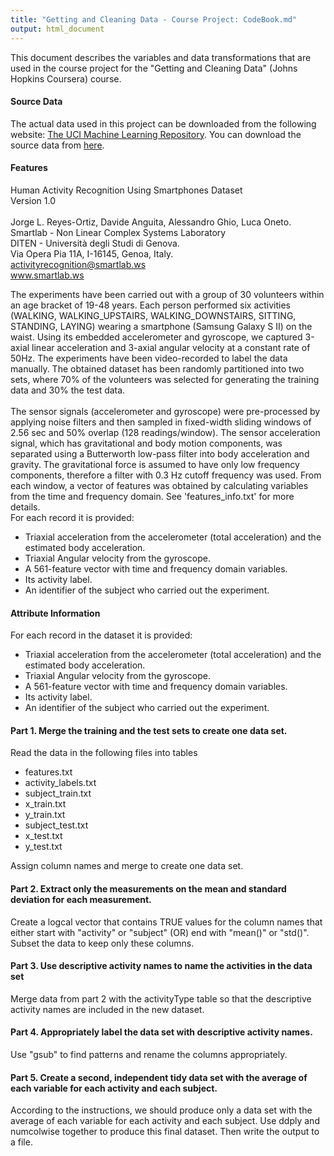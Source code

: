 ```yaml
---
title: "Getting and Cleaning Data - Course Project: CodeBook.md"
output: html_document
---
```


This document describes the variables and data transformations that are used in the course project for the "Getting and Cleaning Data" (Johns Hopkins Coursera) course. 

#### Source Data
The actual data used in this project can be downloaded from the following website: [The UCI Machine Learning Repository](http://archive.ics.uci.edu/ml/datasets/Human+Activity+Recognition+Using+Smartphones). You can download the source data  from [here](https://d396qusza40orc.cloudfront.net/getdata%2Fprojectfiles%2FUCI%20HAR%20Dataset.zip). 

#### Features
Human Activity Recognition Using Smartphones Dataset <br>
Version 1.0 <br>
<br>
Jorge L. Reyes-Ortiz, Davide Anguita, Alessandro Ghio, Luca Oneto. <br>
Smartlab - Non Linear Complex Systems Laboratory <br>
DITEN - Università degli Studi di Genova. <br>
Via Opera Pia 11A, I-16145, Genoa, Italy. <br>
activityrecognition@smartlab.ws <br>
www.smartlab.ws <br>

The experiments have been carried out with a group of 30 volunteers within an age bracket of 19-48 years. Each person performed six activities (WALKING, WALKING_UPSTAIRS, WALKING_DOWNSTAIRS, SITTING, STANDING, LAYING) wearing a smartphone (Samsung Galaxy S II) on the waist. Using its embedded accelerometer and gyroscope, we captured 3-axial linear acceleration and 3-axial angular velocity at a constant rate of 50Hz. The experiments have been video-recorded to label the data manually. The obtained dataset has been randomly partitioned into two sets, where 70% of the volunteers was selected for generating the training data and 30% the test data. 
<br><br>
The sensor signals (accelerometer and gyroscope) were pre-processed by applying noise filters and then sampled in fixed-width sliding windows of 2.56 sec and 50% overlap (128 readings/window). The sensor acceleration signal, which has gravitational and body motion components, was separated using a Butterworth low-pass filter into body acceleration and gravity. The gravitational force is assumed to have only low frequency components, therefore a filter with 0.3 Hz cutoff frequency was used. From each window, a vector of features was obtained by calculating variables from the time and frequency domain. See 'features_info.txt' for more details. 
<br>
For each record it is provided:
<br>

- Triaxial acceleration from the accelerometer (total acceleration) and the estimated body acceleration. <br>
- Triaxial Angular velocity from the gyroscope.  <br>
- A 561-feature vector with time and frequency domain variables.  <br>
- Its activity label.  <br>
- An identifier of the subject who carried out the experiment. <br>

#### Attribute Information
For each record in the dataset it is provided:  <br>
- Triaxial acceleration from the accelerometer (total acceleration) and the estimated body acceleration.  <br>
- Triaxial Angular velocity from the gyroscope.  <br>
- A 561-feature vector with time and frequency domain variables.  <br>
- Its activity label.  <br>
- An identifier of the subject who carried out the experiment. <br>

#### Part 1. Merge the training and the test sets to create one data set.
Read the data in the following files into tables <br>
- features.txt <br>
- activity_labels.txt <br>
- subject_train.txt <br>
- x_train.txt <br>
- y_train.txt <br>
- subject_test.txt <br>
- x_test.txt <br>
- y_test.txt <br>

Assign column names and merge to create one data set. <br>

#### Part 2. Extract only the measurements on the mean and standard deviation for each measurement. 
Create a logcal vector that contains TRUE values for the column names that either start with "activity" or "subject" (OR) end with "mean()" or "std()". Subset the data to keep only these columns.

#### Part 3. Use descriptive activity names to name the activities in the data set
Merge data from part 2 with the activityType table so that the descriptive activity names are included in the new dataset. 

#### Part 4. Appropriately label the data set with descriptive activity names.
Use "gsub" to find patterns and rename the columns appropriately.

#### Part 5. Create a second, independent tidy data set with the average of each variable for each activity and each subject. 
According to the instructions, we should produce only a data set with the average of each variable for each activity and each subject. Use ddply and numcolwise together to produce this final dataset. Then write the output to a file.